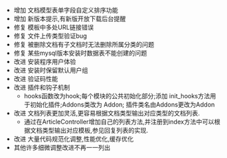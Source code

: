 * 增加 文档模型表单字段自定义排序功能
* 增加 新版本提示,有新版开放下载后台提醒
* 修复 模板中多处URL链接错误
* 修复 文件上传类型验证bug
* 修复 被删除文档有子文档时无法删除所属分类的问题
* 修复 某些mysql版本安装时数据表不能创建的问题
* 改进 安装程序用户体验
* 改进 安装时保留默认用户组
* 改进 验证码性能
* 改进 插件和钩子机制
    - hooks函数改为hook;每个模块的公共初始化部分;添加 init_hooks方法用于初始化插件;Addons类改为 Addon; 插件类名由Addons更改为Addon
* 改进 文档列表更加灵活,更容易根据文档类型输出对应类型的文档列表.
    - 通过在ArticleController增加自己的列表方法,并注册到index方法中可以根据文档类型输出对应模板,参见回复列表的实现.
* 改进 大量代码规范化调整,性能优化,缓存优化
* 其他许多细微调整改进不再一一列出

